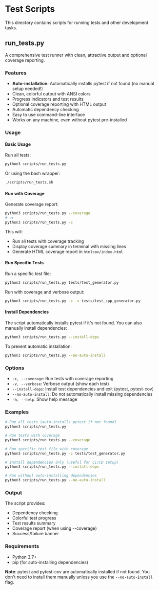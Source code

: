 # Test Scripts

This directory contains scripts for running tests and other development tasks.

## run_tests.py

A comprehensive test runner with clean, attractive output and optional coverage reporting.

### Features

- **Auto-installation**: Automatically installs pytest if not found (no manual setup needed!)
- Clean, colorful output with ANSI colors
- Progress indicators and test results
- Optional coverage reporting with HTML output
- Automatic dependency checking
- Easy to use command-line interface
- Works on any machine, even without pytest pre-installed

### Usage

#### Basic Usage

Run all tests:
```bash
python3 scripts/run_tests.py
```

Or using the bash wrapper:
```bash
./scripts/run_tests.sh
```

#### Run with Coverage

Generate coverage report:
```bash
python3 scripts/run_tests.py --coverage
# or
python3 scripts/run_tests.py -c
```

This will:
- Run all tests with coverage tracking
- Display coverage summary in terminal with missing lines
- Generate HTML coverage report in `htmlcov/index.html`

#### Run Specific Tests

Run a specific test file:
```bash
python3 scripts/run_tests.py tests/test_generator.py
```

Run with coverage and verbose output:
```bash
python3 scripts/run_tests.py -c -v tests/test_cpp_generator.py
```

#### Install Dependencies

The script automatically installs pytest if it's not found. You can also manually install dependencies:
```bash
python3 scripts/run_tests.py --install-deps
```

To prevent automatic installation:
```bash
python3 scripts/run_tests.py --no-auto-install
```

### Options

- `-c, --coverage`: Run tests with coverage reporting
- `-v, --verbose`: Verbose output (show each test)
- `--install-deps`: Install test dependencies and exit (pytest, pytest-cov)
- `--no-auto-install`: Do not automatically install missing dependencies
- `-h, --help`: Show help message

### Examples

```bash
# Run all tests (auto-installs pytest if not found)
python3 scripts/run_tests.py

# Run tests with coverage
python3 scripts/run_tests.py --coverage

# Run specific test file with coverage
python3 scripts/run_tests.py -c tests/test_generator.py

# Install dependencies only (useful for CI/CD setup)
python3 scripts/run_tests.py --install-deps

# Run without auto-installing dependencies
python3 scripts/run_tests.py --no-auto-install
```

### Output

The script provides:
- Dependency checking
- Colorful test progress
- Test results summary
- Coverage report (when using --coverage)
- Success/failure banner

### Requirements

- Python 3.7+
- pip (for auto-installing dependencies)

**Note**: pytest and pytest-cov are automatically installed if not found. You don't need to install them manually unless you use the `--no-auto-install` flag.
